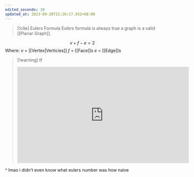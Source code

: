 ```yaml
---
edited_seconds: 10
updated_at: 2023-09-28T21:26:17.552+08:00
---
```

>[!cite] Eulers Formula
>Eulers formula is always true a graph is a valid [[Planar Graph]].

$$v+f-e=2$$
Where:
$v$ = [[Vertex|Verticies]]
$f$ = [[Face]]s
$e$ = [[Edge]]s










>[!warning] tf
><iframe width="560" height="315" src="https://www.youtube.com/embed/nmgFG7PUHfo?start=576" title="YouTube video player" frameborder="0" allow="accelerometer; autoplay; clipboard-write; encrypted-media; gyroscope; picture-in-picture; web-share" allowfullscreen></iframe>

^ lmao i didn't even know what eulers number was how naive
